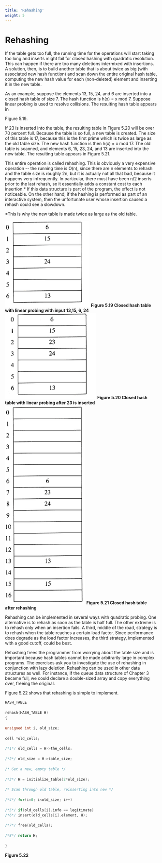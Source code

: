 ```yaml
---
title: 'Rehashing'
weight: 5
---
```


# Rehashing

If the table gets too full, the running time for the operations will start taking too long and inserts might fail for closed hashing with quadratic resolution. This can happen if there are too many deletions intermixed with insertions. A solution, then, is to build another table that is about twice as big (with associated new hash function) and scan down the entire original hash table, computing the new hash value for each (non-deleted) element and inserting it in the new table.

As an example, suppose the elements 13, 15, 24, and 6 are inserted into a closed hash table of size 7. The hash function is h(x) = x mod 7. Suppose linear probing is used to resolve collisions. The resulting hash table appears in

Figure 5.19.

If 23 is inserted into the table, the resulting table in Figure 5.20 will be over 70 percent full. Because the table is so full, a new table is created. The size of this table is 17, because this is the first prime which is twice as large as the old table size. The new hash function is then h(x) = x mod 17. The old table is scanned, and elements 6, 15, 23, 24, and 13 are inserted into the new table. The resulting table appears in Figure 5.21.

This entire operation is called rehashing. This is obviously a very expensive operation -- the running time is O(n), since there are n elements to rehash and the table size is roughly 2n, but it is actually not all that bad, because it happens very infrequently. In particular, there must have been n/2 inserts prior to the last rehash, so it essentially adds a constant cost to each insertion.* If this data structure is part of the program, the effect is not noticeable. On the other hand, if the hashing is performed as part of an interactive system, then the unfortunate user whose insertion caused a rehash could see a slowdown.

*This is why the new table is made twice as large as the old table.

 
![Alt text](image-3.png)
**Figure 5.19 Closed hash table with linear probing with input 13,15, 6, 24**
![Alt text](image-4.png)
**Figure 5.20 Closed hash table with linear probing after 23 is inserted**
![Alt text](image-5.png)
**Figure 5.21 Closed hash table after rehashing**

Rehashing can be implemented in several ways with quadratic probing. One alternative is to rehash as soon as the table is half full. The other extreme is to rehash only when an insertion fails. A third, middle of the road, strategy is to rehash when the table reaches a certain load factor. Since performance does degrade as the load factor increases, the third strategy, implemented with a good cutoff, could be best.

Rehashing frees the programmer from worrying about the table size and is important because hash tables cannot be made arbitrarily large in complex programs. The exercises ask you to investigate the use of rehashing in conjunction with lazy deletion. Rehashing can be used in other data structures as well. For instance, if the queue data structure of Chapter 3 became full, we could declare a double-sized array and copy everything over, freeing the original.

Figure 5.22 shows that rehashing is simple to implement.
```c
HASH_TABLE

rehash(HASH_TABLE H)
{

unsigned int i, old_size;

cell *old_cells;

/*1*/ old_cells = H->the_cells;

/*2*/ old_size = H->table_size;

/* Get a new, empty table */

/*3*/ H = initialize_table(2*old_size);

/* Scan through old table, reinserting into new */

/*4*/ for(i=0; i<old_size; i++)

/*5*/ if(old_cells[i].info == legitimate)
/*6*/ insert(old_cells[i].element, H);

/*7*/ free(old_cells);

/*8*/ return H;

}
```
**Figure 5.22**